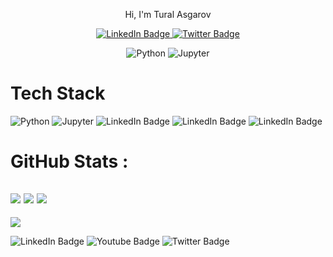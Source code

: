 <p align=center>
Hi, I'm Tural Asgarov
</p>

<p align=center>
  <a href="https://www.linkedin.com/in/tural-asgarov-a17878219/" target="_blank">
    <img src="https://img.shields.io/badge/LinkedIn-blue?style=for-the-badge&logo=linkedin&logoColor=white" alt="LinkedIn Badge"/>
  </a>
  <a href="https://twitter.com/__slyce__" target="_blank">
    <img src="https://img.shields.io/badge/Twitter-blue?style=for-the-badge&logo=twitter&logoColor=white" alt="Twitter Badge"/>
  </a>
</p>



<p align=center>
  <img alt="Python" src="https://img.shields.io/badge/-Python-45b8d8?style=for-the-badge&logo=python&logoColor=white"/>
  <img alt="Jupyter" src="https://img.shields.io/badge/-Jupyter-5849BE?style=for-the-badge&logo=jupyter&logoColor=black"/>
</p>


# Tech Stack

<div>
<img alt="Python" src="https://img.shields.io/badge/-Python-45b8d8?style=for-the-badge&logo=python&logoColor=white"/>
<img alt="Jupyter" src="https://img.shields.io/badge/-Jupyter-5849BE?style=for-the-badge&logo=jupyter&logoColor=black"/>
<img src="https://img.shields.io/badge/Tensorflow-orange?style=for-the-badge&logo=tensorflow&logoColor=white" alt="LinkedIn Badge"/>
<img src="https://img.shields.io/badge/Scikit_learn-blue?style=for-the-badge&logo=scikit-learn&logoColor=orange" alt="LinkedIn Badge"/>
<img src="https://img.shields.io/badge/Pandas-green?style=for-the-badge&logo=Pandas&logoColor=gray" alt="LinkedIn Badge"/>
</div>

# GitHub Stats :
![](https://github-readme-stats.vercel.app/api?username=slyce20&hide_border=false&include_all_commits=false&count_private=false)
![](https://github-readme-streak-stats.herokuapp.com/?user=slyce20&&hide_border=false)
![](https://github-readme-stats.vercel.app/api/top-langs/?username=slyce20&&hide_border=false&include_all_commits=false&count_private=false&layout=compact)
---
[![](https://visitcount.itsvg.in/api?id=slyce20&&icon=0&color=0)](https://visitcount.itsvg.in)

<div>
<img src="https://img.shields.io/badge/LinkedIn-blue?style=for-the-badge&logo=linkedin&logoColor=white" alt="LinkedIn Badge"/>
<img src="https://img.shields.io/badge/YouTube-red?style=for-the-badge&logo=youtube&logoColor=white" alt="Youtube Badge"/>
<img src="https://img.shields.io/badge/Twitter-blue?style=for-the-badge&logo=twitter&logoColor=white" alt="Twitter Badge"/>
</div>

